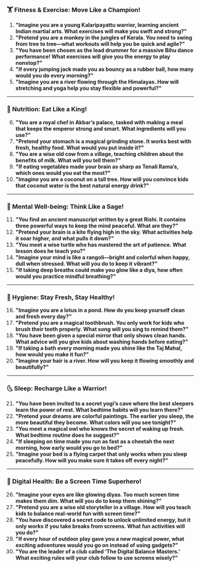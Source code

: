 ### **🏋️ Fitness & Exercise: Move Like a Champion!**  
1. **"Imagine you are a young Kalaripayattu warrior, learning ancient Indian martial arts. What exercises will make you swift and strong?"**  
2. **"Pretend you are a monkey in the jungles of Kerala. You need to swing from tree to tree—what workouts will help you be quick and agile?"**  
3. **"You have been chosen as the lead drummer for a massive Bihu dance performance! What exercises will give you the energy to play nonstop?"**  
4. **"If every jumping jack made you as bouncy as a rubber ball, how many would you do every morning?"**  
5. **"Imagine you are a river flowing through the Himalayas. How will stretching and yoga help you stay flexible and powerful?"**  

---

### **🍛 Nutrition: Eat Like a King!**  
6. **"You are a royal chef in Akbar’s palace, tasked with making a meal that keeps the emperor strong and smart. What ingredients will you use?"**  
7. **"Pretend your stomach is a magical grinding stone. It works best with fresh, healthy food. What would you put inside it?"**  
8. **"You are a wise old cow from a village, teaching children about the benefits of milk. What will you tell them?"**  
9. **"If eating vegetables made your brain as sharp as Tenali Rama’s, which ones would you eat the most?"**  
10. **"Imagine you are a coconut on a tall tree. How will you convince kids that coconut water is the best natural energy drink?"**  

---

### **🧘 Mental Well-being: Think Like a Sage!**  
11. **"You find an ancient manuscript written by a great Rishi. It contains three powerful ways to keep the mind peaceful. What are they?"**  
12. **"Pretend your brain is a kite flying high in the sky. What activities help it soar higher, and what pulls it down?"**  
13. **"You meet a wise turtle who has mastered the art of patience. What lesson does he teach you?"**  
14. **"Imagine your mind is like a rangoli—bright and colorful when happy, dull when stressed. What will you do to keep it vibrant?"**  
15. **"If taking deep breaths could make you glow like a diya, how often would you practice mindful breathing?"**  

---

### **🛁 Hygiene: Stay Fresh, Stay Healthy!**  
16. **"Imagine you are a lotus in a pond. How do you keep yourself clean and fresh every day?"**  
17. **"Pretend you are a magical toothbrush. You only work for kids who brush their teeth properly. What song will you sing to remind them?"**  
18. **"You have been given a special mirror that only shows clean hands. What advice will you give kids about washing hands before eating?"**  
19. **"If taking a bath every morning made you shine like the Taj Mahal, how would you make it fun?"**  
20. **"Imagine your hair is a river. How will you keep it flowing smoothly and beautifully?"**  

---

### **🌜 Sleep: Recharge Like a Warrior!**  
21. **"You have been invited to a secret yogi’s cave where the best sleepers learn the power of rest. What bedtime habits will you learn there?"**  
22. **"Pretend your dreams are colorful paintings. The earlier you sleep, the more beautiful they become. What colors will you see tonight?"**  
23. **"You meet a magical owl who knows the secret of waking up fresh. What bedtime routine does he suggest?"**  
24. **"If sleeping on time made you run as fast as a cheetah the next morning, how early would you go to bed?"**  
25. **"Imagine your bed is a flying carpet that only works when you sleep peacefully. How will you make sure it takes off every night?"**  

---

### **📱 Digital Health: Be a Screen Time Superhero!**  
26. **"Imagine your eyes are like glowing diyas. Too much screen time makes them dim. What will you do to keep them shining?"**  
27. **"Pretend you are a wise old storyteller in a village. How will you teach kids to balance real-world fun with screen time?"**  
28. **"You have discovered a secret code to unlock unlimited energy, but it only works if you take breaks from screens. What fun activities will you do?"**  
29. **"If every hour of outdoor play gave you a new magical power, what exciting adventures would you go on instead of using gadgets?"**  
30. **"You are the leader of a club called ‘The Digital Balance Masters.’ What exciting rules will your club follow to use screens wisely?"**
